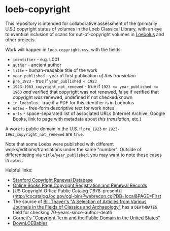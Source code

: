 # loeb-copyright

This repository is intended for collaborative assessment of the (primarily U.S.) copyright status of volumes in the Loeb Classical Library, with an eye to eventual inclusion of scans for out-of-copyright volumes in [Loebolus](https://ryanfb.github.io/loebolus/) and other projects.

Work will happen in `loeb-copyright.csv`, with the fields:

* `identifier` - e.g. L001
* `author` - ancient author
* `title` - human-readable title of the work
* `year_published` - year of first publication *of this translation*
* `pre_1923` - true if `year_published < 1923`
* `1923-1963_copyright_not_renewed` - true if `1923 <= year_published <= 1963` *and* verified that copyright was not renewed, false if verified that copyright *was* renewed, undefined if not checked/known
* `in_loebolus` - true if a PDF for this identifier is in Loebolus
* `notes` - free-form descriptive text for work notes
* `urls` - space-separated list of associated URLs (Internet Archive, Google Books, link to page with metadata about *this translation*, etc.)

A work is public domain in the U.S. if `pre_1923` or `1923-1963_copyright_not_renewed` are `true`.

Note that some Loebs were published with different works/editions/translations under the same "number". Outside of differentiating via `title`/`year_published`, you may want to note these cases in `notes`.

Helpful links:

* [Stanford Copyright Renewal Database](https://collections.stanford.edu/copyrightrenewals/bin/page?forward=home)
* [Online Books Page Copyright Registration and Renewal Records](http://onlinebooks.library.upenn.edu/cce/)
* [US Copyright Office Public Catalog (1978-present)](http://cocatalog.loc.gov/cgi-bin/Pwebrecon.cgi?DB=local&PAGE=First
* The source of [Bill Thayer's "A Selection of Articles from Various Journals in the Fields of Classics and Archaeology"](http://penelope.uchicago.edu/Thayer/E/Journals/Roman/home.html) has a `DEATHDATES` field for checking 70-years-since-author-death
* [Cornell's "Copyright Term and the Public Domain in the United States"](http://copyright.cornell.edu/resources/publicdomain.cfm)
* [DownLOEBables](http://www.edonnelly.com/loebs.html)
